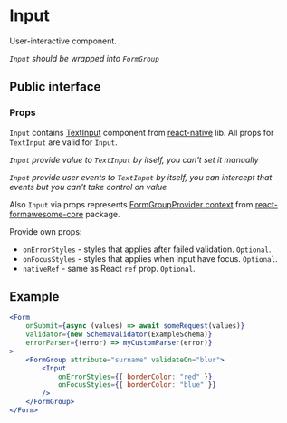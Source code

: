 # Input

User-interactive component.

*`Input` should be wrapped into `FormGroup`*

## Public interface

### Props

`Input` contains [TextInput](https://facebook.github.io/react-native/docs/textinput) component from [react-native](https://github.com/facebook/react-native) lib. All props for `TextInput` are valid for `Input`.

*`Input` provide value to `TextInput` by itself, you can't set it manually*

*`Input` provide user events to `TextInput` by itself, you can intercept that events but you can't take control on value*

Also `Input` via props represents [FormGroupProvider context](https://github.com/MAKARD/react-formawesome-core/blob/master/docs/FormGroupProvider.md#context) from [react-formawesome-core](https://github.com/MAKARD/react-formawesome-core) package.

Provide own props:
 - `onErrorStyles` - styles that applies after failed validation. `Optional`.
 - `onFocusStyles` - styles that applies when input have focus. `Optional`.
 - `nativeRef` - same as React `ref` prop. `Optional`.

## Example

```jsx
<Form 
    onSubmit={async (values) => await someRequest(values)}
    validator={new SchemaValidator(ExampleSchema)}
    errorParser={(error) => myCustomParser(error)}
>
    <FormGroup attribute="surname" validateOn="blur">
        <Input 
            onErrorStyles={{ borderColor: "red" }}
            onFocusStyles={{ borderColor: "blue" }}
        />
    </FormGroup>
</Form>
```
